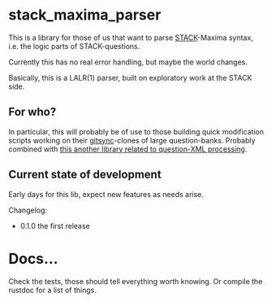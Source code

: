# stack_maxima_parser

This is a library for those of us that want to parse [STACK](https://stack-assessment.org/)-Maxima syntax, i.e. the logic parts of STACK-questions.

Currently this has no real error handling, but maybe the world changes.

Basically, this is a LALR(1) parser, built on exploratory work at the STACK side.

## For who?

In particular, this will probably be of use to those building quick modification scripts working on their [gitsync](https://github.com/maths/moodle-qbank_gitsync)-clones of large question-banks. Probably combined with [this another library related to question-XML processing](https://crates.io/crates/position_preserving_moodle_question_xml_edit).

## Current state of development

Early days for this lib, expect new features as needs arise.

Changelog:

 - 0.1.0 the first release

# Docs...

Check the tests, those should tell everything worth knowing. Or compile the rustdoc for a list of things.
